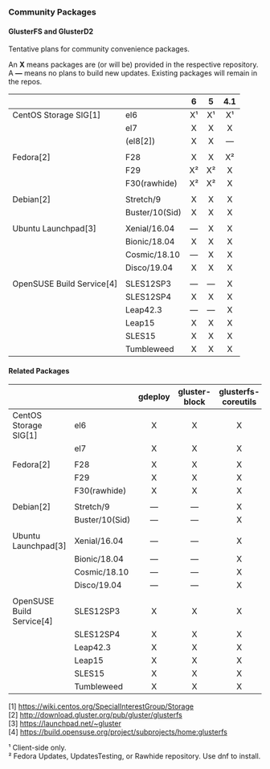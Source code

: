 ### Community Packages

#### GlusterFS and GlusterD2

Tentative plans for community convenience packages.

An **X** means packages are (or will be) provided in the respective repository.  
A **—** means no plans to build new updates. Existing packages will remain in the repos.  

|              |              |     6     |     5     |    4.1    |
|--------------|--------------|:---------:|:---------:|:---------:|
|CentOS Storage SIG[1]|el6          |     X¹     |     X¹    |     X¹    |
|              |el7           |     X     |     X     |     X     |
|              |(el8[2])      |     X     |     X     |     —     |
|              |              |           |           |           |
|Fedora[2]     |F28           |     X     |     X     |     X²    |
|              |F29           |     X²    |     X²    |     X     |
|              |F30(rawhide)  |     X²    |     X²    |     X     |
|              |              |           |           |           |
|Debian[2]     |Stretch/9     |     X     |     X     |     X     |
|              |Buster/10(Sid)|     X     |     X     |     X     |
|              |              |           |           |           |
|Ubuntu Launchpad[3]|Xenial/16.04  |     —     |     X     |     X     |
|              |Bionic/18.04  |     X     |     X     |     X     |
|              |Cosmic/18.10  |     —     |     X     |     X     |
|              |Disco/19.04   |     X     |     X     |     X     |
|              |              |           |           |           |
|OpenSUSE Build Service[4]|SLES12SP3  |     —     |     —     |     X     |
|              |SLES12SP4     |     X     |     X     |     X     |
|              |Leap42.3      |     —     |     —     |     X     |
|              |Leap15        |     X     |     X     |     X     |
|              |SLES15        |     X     |     X     |     X     |
|              |Tumbleweed    |     X     |     X     |     X     |


#### Related Packages

|              |              | gdeploy | gluster-block | glusterfs-coreutils | nfs-ganesha | storhaug | Samba |
|--------------|--------------|:-------:|:--------:|:----------:|:-----------:|:--------:|:-----:|
|CentOS Storage SIG[1]|el6           |    X    |     X    |     X      |      X      |     X    |   ?   |
|              |el7           |    X    |     X    |     X      |      X      |     X    |   ?   |
|              |              |         |          |            |             |          |       |
|Fedora[2]     |F28           |    X    |     X    |     X      |      X      |     X    |   ?   |
|              |F29           |    X    |     X    |     X      |      X      |     X    |   ?   |
|              |F30(rawhide)  |    X    |     X    |     X      |      X      |     X    |   ?   |
|              |              |         |          |            |             |          |       |
|Debian[2]     |Stretch/9     |    —    |     —    |     X      |      X      |     X    |   ?   |
|              |Buster/10(Sid)|    —    |     —    |     X      |      X      |     X    |   ?   |
|              |              |         |          |            |             |          |       |
|Ubuntu Launchpad[3]|Xenial/16.04  |    —    |     —    |     X      |      X      |     X    |   ?   |
|              |Bionic/18.04  |    —    |     —    |     X      |      X      |     X    |   ?   |
|              |Cosmic/18.10  |    —    |     —    |     X      |      X      |     X    |   ?   |
|              |Disco/19.04   |    —    |     —    |     X      |      X      |     X    |   ?   |
|              |              |         |          |            |             |          |       |
|OpenSUSE Build Service[4]|SLES12SP3     |    X     |     X    |     X       |      X      |     X    |   ?   |
|              |SLES12SP4     |    X    |     X    |     X      |      X      |     X    |   ?   |
|              |Leap42.3      |    X    |     X    |     X      |      X      |     X    |   ?   |
|              |Leap15        |    X    |     X    |     X      |      X      |     X    |   ?   |
|              |SLES15        |    X    |     X    |     X      |      X      |     X    |   ?   |
|              |Tumbleweed    |    X    |     X    |     X      |      X      |     X    |   ?   |



[1] <https://wiki.centos.org/SpecialInterestGroup/Storage>  
[2] <http://download.gluster.org/pub/gluster/glusterfs>  
[3] <https://launchpad.net/~gluster>  
[4] <https://build.opensuse.org/project/subprojects/home:glusterfs>  

¹ Client-side only.  
² Fedora Updates, UpdatesTesting, or Rawhide repository. Use dnf to install.  
